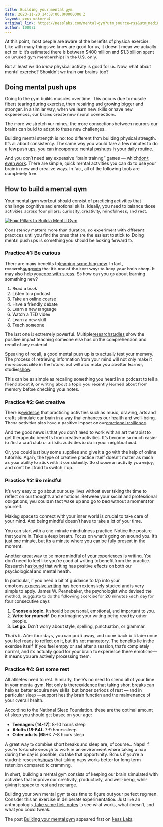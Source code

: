 ```yaml
---
title: Building your mental gym
date: 2023-11-20 14:58:00.000000000 Z
layout: post-external
original_link: https://nesslabs.com/mental-gym?utm_source=rss&utm_medium=rss&utm_campaign=mental-gym
author: 100071
---
```


At this point, most people are aware of the benefits of physical exercise. Like with many things we know are good for us, it doesn’t mean we actually act on it: it’s estimated there is between  $400 million and $1.3 billion spent on unused gym memberships in the U.S. only.

But at least we do _know_ physical activity is good for us. Now, what about mental exercise? Shouldn’t we train our brains, too?

## Doing mental push ups

Going to the gym builds muscles over time. This occurs due to muscle fibers tearing during exercise, then repairing and growing bigger and stronger. In a similar way, when we learn new skills or have new experiences, our brains create new neural connections.

The more we stretch our minds, the more connections between neurons our brains can build to adapt to these new challenges.

Building mental strength is not too different from building physical strength. It’s all about consistency. The same way you would take a few minutes to do a few push ups, you can incorporate mental pushups in your daily routine.

And you don’t need any expensive “brain training” games — which[don’t even work](https://nesslabs.com/brain-training). There are simple, quick mental activities you can do to use your brain in new and creative ways. In fact, all of the following tools are completely free.

## How to build a mental gym

Your mental gym workout should consist of practicing activities that challenge cognitive and emotional skills. Ideally, you need to balance those activities across four pillars: curiosity, creativity, mindfulness, and rest.

[![Four Pillars to Build a Mental Gym](https://nesslabs.com/wp-content/uploads/2023/11/mental-gym-ness-labs-banner-1024x576.png)](https://nesslabs.com/wp-content/uploads/2023/11/mental-gym-ness-labs-banner.png)

Consistency matters more than duration, so experiment with different practices until you find the ones that are the easiest to stick to. Doing mental push ups is something you should be looking forward to.

### Practice #1: Be curious

There are many benefits to[learning something new](https://nesslabs.com/learning-how-to-learn). In fact, research[suggests](https://journals.sagepub.com/doi/abs/10.1177/0956797613499592) that it’s one of the best ways to keep your brain sharp. It may also help you[cope with stress](https://hbr.org/2018/09/to-cope-with-stress-try-learning-something-new). So how can you go about learning something new?

1. Read a book
2. Listen to a podcast
3. Take an online course
4. Have a friendly debate
5. Learn a new language
6. Watch a TED video
7. Learn a new skill
8. Teach someone

The last one is extremely powerful. Multiple[research](https://www.sciencedirect.com/science/article/pii/S0361476X13000209)[studies](https://onlinelibrary.wiley.com/doi/abs/10.1002/acp.3410) show the positive impact teaching someone else has on the comprehension and recall of any material.

Speaking of recall, a good mental push up is to actually test your memory. The process of retrieving information from your mind will not only make it more accessible in the future, but will also make you a better learner, studies[show](https://www.apa.org/science/about/psa/2016/06/learning-memory).

This can be as simple as recalling something you heard in a podcast to tell a friend about it, or writing about a topic you recently learned about from memory before checking your notes.

### Practice #2: Get creative

There is[evidence](https://www.ncbi.nlm.nih.gov/pubmed/17623380) that practicing activities such as music, drawing, arts and crafts stimulate our brain in a way that enhances our health and well-being. These activities also have a positive impact on our[emotional resilience](https://www.ncbi.nlm.nih.gov/pmc/articles/PMC4077746/).

And the good news is that you don’t need to work with an art therapist to get therapeutic benefits from creative activities. It’s become so much easier to find a craft club or artistic activities to do in your neighborhood.

Or, you could just buy some supplies and give it a go with the help of online tutorials. Again, the type of creative practice itself doesn’t matter as much as your ability to stick with it consistently. So choose an activity you enjoy, and don’t be afraid to switch it up.

### Practice #3: Be mindful

It’s very easy to go about our busy lives without ever taking the time to reflect on our thoughts and emotions. Between your social and professional obligations, you could in fact wake up and go to bed without a moment for yourself.

Making space to connect with your inner world is crucial to take care of your mind. And being mindful doesn’t have to take a lot of your time.

You can start with a one-minute mindfulness practice. Notice the posture that you’re in. Take a deep breath. Focus on what’s going on around you. It’s just one minute, but it’s a minute where you can be fully present in the moment.

Another great way to be more mindful of your experiences is writing. You don’t need to feel like you’re good at writing to benefit from the practice. Research has[found](https://www.ncbi.nlm.nih.gov/pmc/articles/PMC3830620/) that writing has positive effects on both our psychological and mental health.

In particular, if you need a bit of guidance to tap into your emotions,[expressive writing](https://journals.sagepub.com/doi/10.1177/1745691617707315) has been extensively studied and is very simple to apply. James W. Pennebaker, the psychologist who devised the method, suggests to do the following exercise for 20 minutes each day for four consecutive days:

1. **Choose a topic.** It should be personal, emotional, and important to you.
2. **Write for yourself.** Do not imagine your writing being read by other people.
3. **Let go.** Don’t worry about style, spelling, punctuation, or grammar.

That’s it. After four days, you can put it away, and come back to it later once you feel ready to reflect on it, but it’s not mandatory. The benefits lie in the exercise itself. If you feel empty or sad after a session, that’s completely normal, and it’s actually good for your brain to experience these emotions—it means you are actively processing them.

### Practice #4: Get some rest

All athletes need to rest. Similarly, there’s no need to spend all of your time in your mental gym. Not only is there[evidence](https://www.nih.gov/news-events/news-releases/study-shows-how-taking-short-breaks-may-help-our-brains-learn-new-skills) that taking short breaks can help us better acquire new skills, but longer periods of rest — and in particular sleep —support healthy brain function and the maintenance of your overall health.

According to the National Sleep Foundation, these are the optimal amount of sleep you should get based on your age:

- **Teenagers (14-17):** 8-10 hours sleep
- **Adults (18-64):** 7-9 hours sleep
- **Older adults (65+):** 7-8 hours sleep

A great way to combine short breaks and sleep are, of course… Naps! If you’re fortunate enough to work in an environment where taking a nap during the day is possible, do take that opportunity. Bonus if you’re a student: research[shows](https://www.ncbi.nlm.nih.gov/pmc/articles/PMC6335868/) that taking naps works better for long-term retention compared to cramming.

In short, building a mental gym consists of keeping our brain stimulated with activities that improve our creativity, productivity, and well-being, while giving it space to rest and recharge.

Building your own mental gym takes time to figure out your perfect regimen. Consider this an exercise in deliberate experimentation. Just like an anthropologist,[take some field notes](https://nesslabs.com/self-anthropology-field-notes) to see what works, what doesn’t, and what you could tweak.

The post [Building your mental gym](https://nesslabs.com/mental-gym) appeared first on [Ness Labs](https://nesslabs.com).

